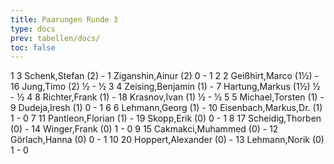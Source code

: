 ```yaml
---
title: Paarungen Runde 3
type: docs
prev: tabellen/docs/
toc: false
---
```



<runde>
1	3	Schenk,Stefan		(2)	-	1	Ziganshin,Ainur		(2)	0	-	1	 
2	2	Geißhirt,Marco		(1½)	-	16	Jung,Timo		(2)	½	-	½	 
3	4	Zeising,Benjamin		(1)	-	7	Hartung,Markus		(1½)	½	-	½	 
4	8	Richter,Frank		(1)	-	18	Krasnov,Ivan		(1)	½	-	½	 
5	5	Michael,Torsten		(1)	-	9	Dudeja,Iresh		(1)	0	-	1	 
6	6	Lehmann,Georg		(1)	-	10	Eisenbach,Markus,Dr.		(1)	1	-	0	 
7	11	Pantleon,Florian		(1)	-	19	Skopp,Erik		(0)	0	-	1	 
8	17	Scheidig,Thorben		(0)	-	14	Winger,Frank		(0)	1	-	0	 
9	15	Cakmakci,Muhammed		(0)	-	12	Görlach,Hanna		(0)	0	-	1	 
10	20	Hoppert,Alexander		(0)	-	13	Lehmann,Norik		(0)	1	-	0	 
</runde>
